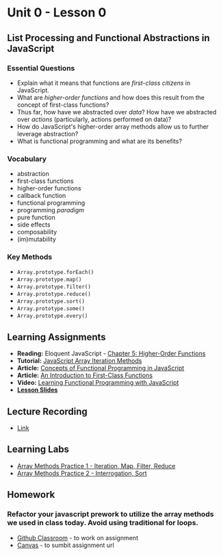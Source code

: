 # Unit 0 - Lesson 0
## List Processing and Functional Abstractions in JavaScript

### Essential Questions
* Explain what it means that functions are _first-class citizens_ in JavaScript.
* What are _higher-order functions_ and how does this result from the concept of first-class functions?
* Thus far, how have we abstracted over _data_? How have we abstracted over _actions_ (particularly, actions performed on data)?
* How do JavaScript's higher-order array methods allow us to further leverage abstraction?
* What is functional programming and what are its benefits?

### Vocabulary
* abstraction
* first-class functions
* higher-order functions
* callback function
* functional programming
* programming _paradigm_
* pure function
* side effects
* composability  
* (im)mutability

### Key Methods
* `Array.prototype.forEach()` 
* `Array.prototype.map()`
* `Array.prototype.filter()`
* `Array.prototype.reduce()`
* `Array.prototype.sort()`
* `Array.prototype.some()`
* `Array.prototype.every()`

## Learning Assignments
* **Reading:** Eloquent JavaScript - [Chapter 5: Higher-Order Functions](https://eloquentjavascript.net/05_higher_order.html)
* **Tutorial:** [JavaScript Array Iteration Methods](https://teamtreehouse.com/library/javascript-array-iteration-methods)
* **Article:** [Concepts of Functional Programming in JavaScript](https://medium.com/the-renaissance-developer/concepts-of-functional-programming-in-javascript-6bc84220d2aa)
* **Article:** [An Introduction to First-Class Functions](https://medium.com/launch-school/javascript-weekly-an-introduction-to-first-class-functions-9d069e6fb137)
* **Video:** [Learning Functional Programming with JavaScript](https://www.youtube.com/watch?v=e-5obm1G_FY)
* [**Lesson Slides**](https://docs.google.com/presentation/d/1RUpXYitB22t3G3qi2-cK09imsJ1oVi0nPiqYFBNSX7A/edit?usp=sharing')

## Lecture Recording
* [Link](https://us02web.zoom.us/rec/share/HcHGb53gIUtVJTUo635NtiADnf1aFv1rl1sFRM7NVB95WKlr82bOkjODieUVrqf0.jx6FUI7C6YBpSbBh)

## Learning Labs
* [Array Methods Practice 1 - Iteration, Map, Filter, Reduce](./labs/map-filter-reduce.md)
* [Array Methods Practice 2 - Interrogation, Sort](./labs/interrogation-sort.md) 

## Homework
### Refactor your javascript prework to utilize the array methods we used in class today. Avoid using traditional for loops.

* [Github Classroom](https://classroom.github.com/a/cayJMdlC) - to work on assignment
* [Canvas](https://canvas.instructure.com/courses/2490045/assignments/20172741) - to sumbit assignment url